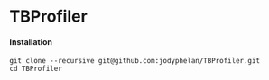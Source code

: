 # TBProfiler


#### Installation

```
git clone --recursive git@github.com:jodyphelan/TBProfiler.git
cd TBProfiler

